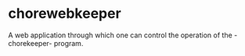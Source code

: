 chorewebkeeper
==============

A web application through which one can control the operation of the -chorekeeper- program.
